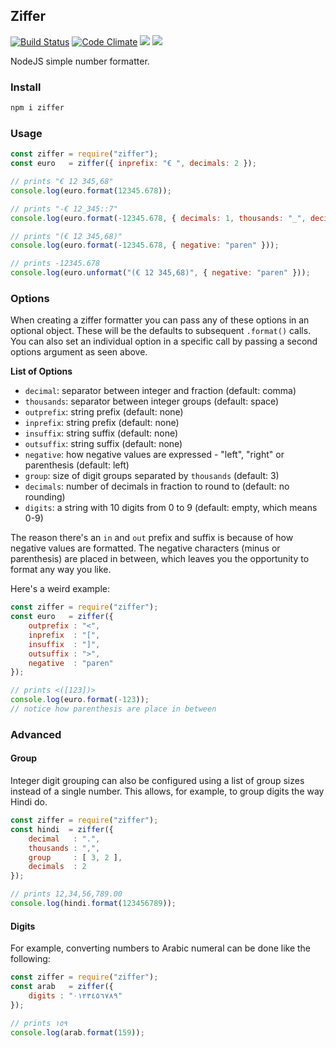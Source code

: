 ## Ziffer

[![Build Status](https://secure.travis-ci.org/dresende/node-ziffer.png?branch=master)](http://travis-ci.org/dresende/node-ziffer)
[![Code Climate](https://codeclimate.com/github/dresende/node-ziffer/badges/gpa.svg)](https://codeclimate.com/github/dresende/node-ziffer)
[![](https://badge.fury.io/js/ziffer.svg)](https://npmjs.org/package/ziffer)
[![](https://gemnasium.com/dresende/node-ziffer.png)](https://gemnasium.com/dresende/node-ziffer)

NodeJS simple number formatter.

### Install

```sh
npm i ziffer
```

### Usage

```js
const ziffer = require("ziffer");
const euro   = ziffer({ inprefix: "€ ", decimals: 2 });

// prints "€ 12 345,68"
console.log(euro.format(12345.678));

// prints "-€ 12_345::7"
console.log(euro.format(-12345.678, { decimals: 1, thousands: "_", decimal: "::" }));

// prints "(€ 12 345,68)"
console.log(euro.format(-12345.678, { negative: "paren" }));

// prints -12345.678
console.log(euro.unformat("(€ 12 345,68)", { negative: "paren" }));
```

### Options

When creating a ziffer formatter you can pass any of these options in an optional object. These will be the defaults to subsequent `.format()` calls. You can also set an individual option in a specific call by passing a second options argument as seen above.

**List of Options**

- `decimal`: separator between integer and fraction (default: comma)
- `thousands`: separator between integer groups (default: space)
- `outprefix`: string prefix (default: none)
- `inprefix`: string prefix (default: none)
- `insuffix`: string suffix (default: none)
- `outsuffix`: string suffix (default: none)
- `negative`: how negative values are expressed - "left", "right" or parenthesis (default: left)
- `group`: size of digit groups separated by `thousands` (default: 3)
- `decimals`: number of decimals in fraction to round to (default: no rounding)
- `digits`: a string with 10 digits from 0 to 9 (default: empty, which means 0-9)

The reason there's an `in` and `out` prefix and suffix is because of how negative values are formatted. The negative characters (minus or parenthesis) are placed in between, which leaves you the opportunity to format any way you like.

Here's a weird example:

```js
const ziffer = require("ziffer");
const euro   = ziffer({
    outprefix : "<",
    inprefix  : "[",
    insuffix  : "]",
    outsuffix : ">",
    negative  : "paren"
});

// prints <([123])>
console.log(euro.format(-123));
// notice how parenthesis are place in between
```

### Advanced

#### Group

Integer digit grouping can also be configured using a list of group sizes instead of a single number. This allows, for example, to group digits the way Hindi do.

```js
const ziffer = require("ziffer");
const hindi  = ziffer({
    decimal   : ".",
    thousands : ",",
    group     : [ 3, 2 ],
    decimals  : 2
});

// prints 12,34,56,789.00
console.log(hindi.format(123456789));
```

#### Digits

For example, converting numbers to Arabic numeral can be done like the following:

```js
const ziffer = require("ziffer");
const arab   = ziffer({
    digits : "٠١٢٣٤٥٦٧٨٩"
});

// prints ١٥٩
console.log(arab.format(159));
```
